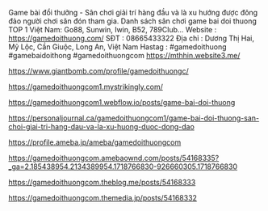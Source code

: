 Game bài đổi thưởng - Sân chơi giải trí hàng đầu và là xu hướng được đông đảo người chơi săn đón tham gia. Danh sách sân chơi game bai doi thuong TOP 1 Việt Nam: Go88, Sunwin, Iwin, B52, 789Club...
Website : https://gamedoithuong.com/ 
SĐT : 08665433322
Địa chỉ : Dương Thị Hai, Mỹ Lộc, Cần Giuộc, Long An, Việt Nam
Hastag : #gamedoithuong #gamebaidoithong #gamedoithuongcom
https://mthhin.website3.me/

https://www.giantbomb.com/profile/gamedoithuongc/

https://gamedoithuongcom1.mystrikingly.com/

https://gamedoithuongcom1.webflow.io/posts/game-bai-doi-thuong


https://personaljournal.ca/gamedoithuongcom1/game-bai-doi-thuong-san-choi-giai-tri-hang-dau-va-la-xu-huong-duoc-dong-dao

https://profile.ameba.jp/ameba/gamedoithuongcom

https://gamedoithuongcom.amebaownd.com/posts/54168335?_ga=2.185438954.2134389954.1718766830-926660305.1718766830

https://gamedoithuongcom.theblog.me/posts/54168333

https://gamedoithuongcom.themedia.jp/posts/54168332


